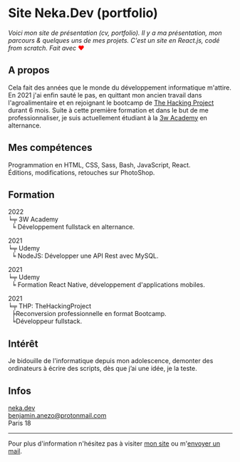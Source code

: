 # Site Neka.Dev (portfolio)

*Voici mon site de présentation (cv, portfolio). Il y a ma présentation, mon parcours & quelques uns de mes projets. C'est un site en React.js, codé from scratch.
Fait avec* <span style="color:red;">❤</span>

## A propos

Cela fait des années que le monde du développement informatique m'attire. En 2021 j'ai enfin sauté le pas, en quittant mon ancien travail dans l'agroalimentaire et en rejoignant le bootcamp de [The Hacking Project](https://www.thehackingproject.org/) durant 6 mois. Suite à cette première formation et dans le but de me professionnaliser, je suis actuellement étudiant à la [3w Academy](https://3wa.fr/) en alternance.

## Mes compétences

Programmation en HTML, CSS, Sass, Bash, JavaScript, React.  
Éditions, modifications, retouches sur PhotoShop.

## Formation

2022  
╘╤ 3W Academy  
      ╘ Développement fullstack en alternance.  

2021  
╘╤ Udemy  
      ╘ NodeJS: Développer une API Rest avec MySQL.  

2021  
╘╤ Udemy  
      ╘ Formation React Native, développement d'applications mobiles.  

2021  
╘╤ THP: TheHackingProject  
      ╞Reconversion professionnelle en format Bootcamp.  
      ╘Développeur fullstack.  

## Intérêt
Je bidouille de l'informatique depuis mon adolescence, demonter des ordinateurs à écrire des scripts, dès que j’ai une idée, je la teste.

## Infos
[neka.dev](https://neka.dev/)  
benjamin.anezo@protonmail.com  
Paris 18  
___
Pour plus d'information n'hésitez pas à visiter [mon site](https://neka.dev/) ou m'[envoyer un mail](mailto:benjamin.anezo@protonmail.com).
